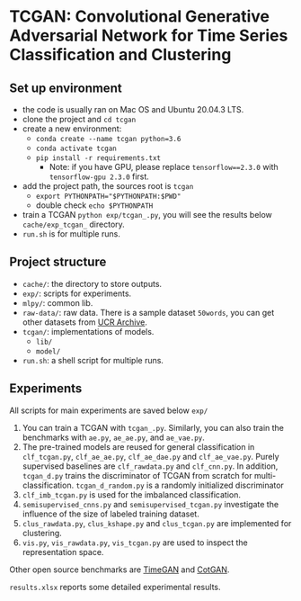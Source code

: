 # TCGAN: Convolutional Generative Adversarial Network for Time Series Classification and Clustering

## Set up environment
- the code is usually ran on Mac OS and Ubuntu 20.04.3 LTS.
- clone the project and `cd tcgan`
- create a new environment:
  - `conda create --name tcgan python=3.6`
  - `conda activate tcgan`
  - `pip install -r requirements.txt`
    - Note: if you have GPU, please replace `tensorflow==2.3.0` with `tensorflow-gpu 2.3.0` first.
- add the project path, the sources root is `tcgan`
  - `export PYTHONPATH="$PYTHONPATH:$PWD"`
  - double check `echo $PYTHONPATH`
- train a TCGAN `python exp/tcgan_.py`, you will see the results below `cache/exp_tcgan_` directory.
- `run.sh` is for multiple runs.

## Project structure

- `cache/`: the directory to store outputs.
- `exp/`: scripts for experiments.
- `mlpy/`: common lib.
- `raw-data/`: raw data. There is a sample dataset `50words`, you can get other datasets from [UCR Archive](www.cs.ucr.edu/~eamonn/time_series_data/). 
- `tcgan/`: implementations of models.
  - `lib/`
  - `model/`
- `run.sh`: a shell script for multiple runs.

## Experiments

All scripts for main experiments are saved below `exp/`

1. You can train a TCGAN with `tcgan_.py`. Similarly, you can also train the benchmarks with `ae.py`, `ae_ae.py`, and `ae_vae.py`.
2. The pre-trained models are reused for general classification in `clf_tcgan.py`, `clf_ae_ae.py`, `clf_ae_dae.py` and `clf_ae_vae.py`. Purely supervised baselines are `clf_rawdata.py` and `clf_cnn.py`. In addition, `tcgan_d.py` trains the discriminator of TCGAN from scratch for multi-classification. `tcgan_d_random.py` is a randomly initialized discriminator
3. `clf_imb_tcgan.py` is used for the imbalanced classification.
4. `semisupervised_cnns.py` and `semisupervised_tcgan.py` investigate the influence of the size of labeled training dataset.
5. `clus_rawdata.py`, `clus_kshape.py` and `clus_tcgan.py` are implemented for clustering.
6. `vis.py`, `vis_rawdata.py`, `vis_tcgan.py` are used to inspect the representation space.

Other open source benchmarks are [TimeGAN](https://github.com/jsyoon0823/TimeGAN) and [CotGAN](https://github.com/tianlinxu312/cot-gan).

`results.xlsx` reports some detailed experimental results.
